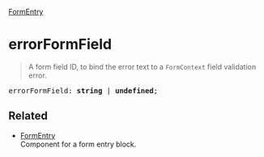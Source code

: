 [FormEntry](FormEntry.md)

# errorFormField

> A form field ID, to bind the error text to a `FormContext` field validation error.

<pre class="docgen_signature">errorFormField: <b>string</b> | <b>undefined</b>;</pre>

## Related

- [<!--{ref:class}-->FormEntry](FormEntry.md) \
    Component for a form entry block.
